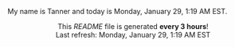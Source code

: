 My name is Tanner and today is Monday, January 29, 1:19 AM EST.

<p align="center">This <i>README</i> file is generated <b>every 3 hours</b>!</br>Last refresh: Monday, January 29, 1:19 AM EST<br /></p>
